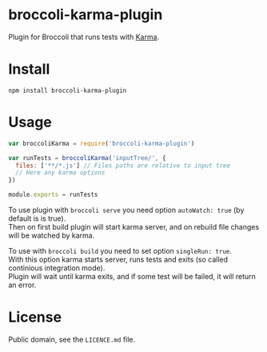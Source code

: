# broccoli-karma-plugin

Plugin for Broccoli that runs tests with [Karma](http://karma-runner.github.io/).

# Install

```
npm install broccoli-karma-plugin
```

# Usage

```js
var broccoliKarma = require('broccoli-karma-plugin')

var runTests = broccoliKarma('inputTree/', {
  files: ['**/*.js'] // Files paths are relative to input tree
  // Here any karma options
})

module.exports = runTests
```

To use plugin with `broccoli serve` you need option `autoWatch: true`
(by default is is true).<br>
Then on first build plugin will start karma server,
and on rebuild file changes will be watched by karma.

To use with `broccoli build` you need to set option `singleRun: true`.<br>
With this option karma starts server, runs tests and exits
(so called continious integration mode).<br>
Plugin will wait until karma exits, and if some test will be failed, it will return an error.

# License

Public domain, see the `LICENCE.md` file.

